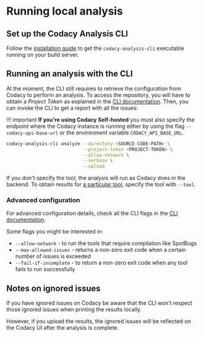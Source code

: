 # Running local analysis

## Set up the Codacy Analysis CLI

Follow the [installation guide](https://github.com/codacy/codacy-analysis-cli#install) to get the `codacy-analysis-cli` executable running on your build server.

## Running an analysis with the CLI

At the moment, the CLI still requires to retrieve the configuration from Codacy to perform an analysis. To access the repository, you will have to obtain a *Project Token* as explained in the [CLI documentation](https://github.com/codacy/codacy-analysis-cli#project-token). Then, you can invoke the CLI to get a report with all the issues:

!!! important
    **If you're using Codacy Self-hosted** you must also specify the endpoint where the Codacy instance is running either by using the flag `--codacy-api-base-url` or the environment variable `CODACY_API_BASE_URL`.

```bash
codacy-analysis-cli analyze --directory <SOURCE-CODE-PATH> \
                            --project-token <PROJECT-TOKEN> \
                            --allow-network \
                            --verbose \
                            --upload
```

If you don't specify the tool, the analysis will run as Codacy does in the backend. To obtain results for [a particular tool](../codacy-configuration-file.md#which-tools-can-be-configured-and-which-name-should-i-use), specify the tool with `--tool`.

### Advanced configuration

For advanced configuration details, check all the CLI flags in the [CLI documentation](https://github.com/codacy/codacy-analysis-cli#commands-and-configuration).

Some flags you might be interested in:

-   `--allow-network` - to run the tools that require compilation like SpotBugs
-   `--max-allowed-issues` - returns a non-zero exit code when a certain number of issues is exceeded
-   `--fail-if-incomplete` - to return a non-zero exit code when any tool fails to run successfully

## Notes on ignored issues

If you have ignored issues on Codacy be aware that the CLI won't respect those ignored issues when printing the results locally.

However, if you upload the results, the ignored issues will be reflected on the Codacy UI after the analysis is complete.
